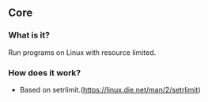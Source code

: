 ## Core

### What is it?
Run programs on Linux with resource limited.

### How does it work?
+ Based on setrlimit.(https://linux.die.net/man/2/setrlimit)